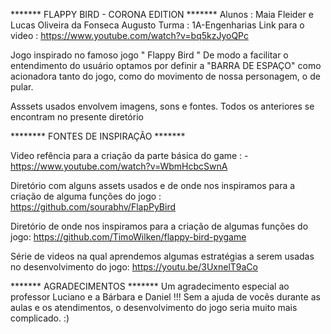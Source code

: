  ******* FLAPPY BIRD - CORONA EDITION *******
 Alunos : Maia Fleider e Lucas Oliveira da Fonseca Augusto 
 Turma : 1A-Engenharias
 Link para o video : https://www.youtube.com/watch?v=bq5kzJyoQPc

 Jogo inspirado no famoso jogo " Flappy Bird " 
 De modo a facilitar o entendimento do usuário optamos por definir a "BARRA DE ESPAÇO" como acionadora tanto do jogo,
 como do movimento de nossa personagem, o de pular.

 Asssets usados envolvem imagens, sons e fontes. Todos os anteriores se encontram no presente diretório

******** FONTES DE INSPIRAÇÃO *******

 Video refência para a criação da parte básica do game :
 -https://www.youtube.com/watch?v=WbmHcbcSwnA 

 Diretório com alguns assets usados e de onde nos inspiramos para a criação de alguma funções do jogo :
 https://github.com/sourabhv/FlapPyBird

 Diretório de onde nos inspiramos para a criação de algumas funções do jogo:
 https://github.com/TimoWilken/flappy-bird-pygame

 Série de videos na qual aprendemos algumas estratégias a serem usadas no desenvolvimento do jogo:
 https://youtu.be/3UxnelT9aCo

 ******* AGRADECIMENTOS *******
 Um agradecimento especial ao professor Luciano e a Bárbara e Daniel !!! Sem a ajuda de vocês durante as aulas e os atendimentos,
 o desenvolvimento do jogo seria muito mais complicado. :)
